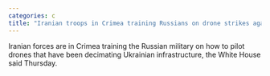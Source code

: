 ```yaml
---
categories: c
title: "Iranian troops in Crimea training Russians on drone strikes against Ukraine White House says"
---
```

Iranian forces are in Crimea training the Russian military on how to pilot drones that have been decimating Ukrainian infrastructure, the White House said Thursday.